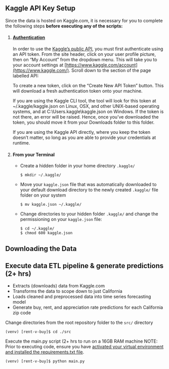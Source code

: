 ## Kaggle API Key Setup 

Since the data is hosted on Kaggle.com, it is necessary for you to complete the following steps **before executing any of the scripts:**

1. #### [Authentication](https://www.kaggle.com/docs/api)

   In order to use the [Kaggle’s public API](https://github.com/Kaggle/kaggle-api#api-credentials), you must first authenticate using an API token. From the site header, click on your user profile picture, then on “My Account” from the dropdown menu. This will take you to your account settings at [https://www.kaggle.com/account](https://www.kaggle.com/). Scroll down to the section of the page labelled API:

   To create a new token, click on the “Create New API Token” button. This will download a fresh authentication token onto your machine.

   If you are using the Kaggle CLI tool, the tool will look for this token at ~/.kaggle/kaggle.json on Linux, OSX, and other UNIX-based operating systems, and at C:\Users<Windows-username>.kaggle\kaggle.json on Windows. If the token is not there, an error will be raised. Hence, once you’ve downloaded the token, you should move it from your Downloads folder to this folder.

   If you are using the Kaggle API directly, where you keep the token doesn’t matter, so long as you are able to provide your credentials at runtime.

2. #### **From your Terminal**

   * Create a hidden folder in your home directory `.kaggle/`

     ```
     $ mkdir ~/.kaggle/
     ```

   * Move your `kaggle.json` file that was automatically downloaded to your default download directory to the newly created `.kaggle/` file folder on your system

     ```
     $ mv kaggle.json ~/.kaggle/
     ```

   * Change directories to your hidden folder `.kaggle/` and change the permissioning on your `kaggle.json` file:

     ```
     $ cd ~/.kaggle/
     $ chmod 600 kaggle.json
     ```

## Downloading the Data
## Execute data ETL pipeline & generate predictions (2+ hrs)
* Extracts (downloads) data from Kaggle.com
* Transforms the data to scope down to just California
* Loads cleaned and preprocessed data into time series forecasting model
* Generate buy, rent, and appreciation rate predictions for each California zip code

Change directories from the root repository folder to the `src/` directory
```
(venv) [rent-v-buy]$ cd ./src
```

Execute the main.py script (2+ hrs to run on a 16GB RAM machine
NOTE: Prior to executing code, ensure you have [activated your virtual environment and installed the requirements.txt file](https://github.com/rage-against-the-machine-learning/rent-v-buy/blob/master/README.md).
```
(venv) [rent-v-buy]$ python main.py
```
